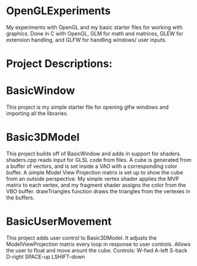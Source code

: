 #   OpenGLExperiments
My experiments with OpenGL and my basic starter files for working with graphics. Done in C with OpenGL, GLM for math and matrices, GLEW for extension handling, and GLFW for handling windows/ user inputs.

#   Project Descriptions:
# BasicWindow
This project is my simple starter file for opening glfw windows and importing all the libraries. 
# Basic3DModel
This project builds off of BasicWindow and adds in support for shaders. shaders.cpp reads input for GLSL code from files. A cube is generated from a buffer of vectors, and is set inside a VAO with a corresponding color buffer. A simple Model View Projection matrix is set up to show the cube from an outside perspective. My simple vertex shader applies the MVP matrix to each vertex, and my fragment shader assigns the color from the VBO buffer. drawTriangles function draws the triangles from the vertexes in the buffers.
# BasicUserMovement
This project adds user control to Basic3DModel. It adjusts the ModelViewProjection matrix every loop in response to user controls. Allows the user to float and move arount the cube.
Controls: W-fwd A-left S-back D-right SPACE-up LSHIFT-down
